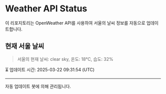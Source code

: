 
# Weather API Status

이 리포지토리는 OpenWeather API를 사용하여 서울의 날씨 정보를 자동으로 업데이트합니다.

## 현재 서울 날씨
> 서울의 현재 날씨: clear sky, 온도: 18°C, 습도: 32%

⏳ 업데이트 시간: 2025-03-22 09:31:54 (UTC)

---
자동 업데이트 봇에 의해 관리됩니다.
